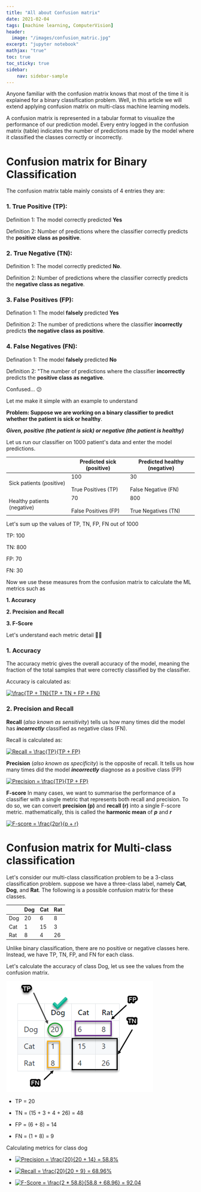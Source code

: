 ```yaml
---
title: "All about Confusion matrix"
date: 2021-02-04
tags: [machine learning, ComputerVision]
header:
  image: "/images/confusion_matric.jpg"
excerpt: "jupyter notebook"
mathjax: "true"
toc: true
toc_sticky: true
sidebar:
    nav: sidebar-sample    
---
```

Anyone familiar with the confusion matrix knows that most of the time it is explained for a binary classification problem. Well, in this article we will extend applying confusion matrix on multi-class machine learning models.

A confusion matrix is represented in a tabular format to visualize the performance of our prediction model. Every entry logged in the confusion matrix (table) indicates the number of predictions made by the model where it classified the classes correctly or incorrectly.

# Confusion matrix for Binary Classification

The confusion matrix table mainly consists of 4 entries they are:

### **1. True Positive (TP)**: 

Definition 1: The model correctly predicted **Yes**

Definition 2: Number of predictions where the classifier correctly predicts the **positive class as positive**.


### **2. True Negative (TN)**: 

Definition 1: The model correctly predicted **No**.

Definition 2: Number of predictions where the classifier correctly predicts the **negative class as negative**.

### **3. False Positives (FP)**: 

Defination 1: The model **falsely** predicted **Yes**

Definition 2: The number of predictions where the classifier **incorrectly** predicts **the negative class as positive**.

### **4. False Negatives (FN)**: 

Defination 1: The model **falsely** predicted **No**

Definition 2: "The number of predictions where the classifier **incorrectly** predicts the **positive class as negative**.

Confused... :confused:

Let me make it simple with an example to understand 

**Problem: Suppose we are working on a binary classifier to predict whether the patient is sick or healthy**. 

***Given, **positive** (the patient is sick) or **negative** (the patient is healthy)***

Let us run our classifier on 1000 patient's data and enter the model predictions.

|                             | Predicted sick (positive)      | Predicted healthy (negative)   |
|-----------------------------|--------------------------------|--------------------------------|
| Sick patients (positive)    | 100<br><br>True Positives (TP) | 30<br><br>False Negative (FN)  |
| Healthy patients (negative) | 70<br><br>False Positives (FP) | 800<br><br>True Negatives (TN) |


Let's sum up the values of TP, TN, FP, FN out of 1000

TP: 100

TN: 800

FP: 70

FN: 30


Now we use these measures from the confusion matrix to calculate the ML metrics such as

**1. Accuracy**

**2. Precision and Recall**

**3. F-Score**

Let's understand each metric detail :student:	

### 1. Accuracy

The accuracy metric gives the overall accuracy of the model, meaning the fraction of the total samples that were correctly classified by the classifier.

Accuracy is calculated as:

<a href="https://www.codecogs.com/eqnedit.php?latex=\frac{TP&space;&plus;&space;TN}{TP&space;&plus;&space;TN&space;&plus;&space;FP&space;&plus;&space;FN}" target="_blank"><img src="https://latex.codecogs.com/gif.latex?\frac{TP&space;&plus;&space;TN}{TP&space;&plus;&space;TN&space;&plus;&space;FP&space;&plus;&space;FN}" title="\frac{TP + TN}{TP + TN + FP + FN}" /></a>

### 2. Precision and Recall

**Recall** (*also known as sensitivity*) tells us how many times did the model has ***incorrectly*** classified as negative class (FN).

Recall is calculated as:

<a href="https://www.codecogs.com/eqnedit.php?latex=Recall&space;=&space;\frac{TP}{TP&space;&plus;&space;FP}" target="_blank"><img src="https://latex.codecogs.com/gif.latex?Recall&space;=&space;\frac{TP}{TP&space;&plus;&space;FP}" title="Recall = \frac{TP}{TP + FP}" /></a>

**Precision** (*also known as specificity*) is the opposite of recall. It tells us how many times did the model ***incorrectly*** diagnose as a positive class (FP)

<a href="https://www.codecogs.com/eqnedit.php?latex=Precision&space;=&space;\frac{TP}{TP&space;&plus;&space;FP}" target="_blank"><img src="https://latex.codecogs.com/gif.latex?Precision&space;=&space;\frac{TP}{TP&space;&plus;&space;FP}" title="Precision = \frac{TP}{TP + FP}" /></a>

**F-score**
In many cases, we want to summarise the performance of a classifier with a single metric that represents both recall and precision. To do so, we can convert **precision (p)** and **recall (r)** into a single F-score metric. mathematically, this is called the **harmonic mean** of ***p*** and ***r***

<a href="https://www.codecogs.com/eqnedit.php?latex=F-score&space;=&space;\frac{2pr}{p&space;&plus;&space;r}" target="_blank"><img src="https://latex.codecogs.com/gif.latex?F-score&space;=&space;\frac{2pr}{p&space;&plus;&space;r}" title="F-score = \frac{2pr}{p + r}" /></a>


# Confusion matrix for Multi-class classification

Let's consider our multi-class classification problem to be a 3-class classification problem. suppose we have a three-class label, namely **Cat**, **Dog**, and **Rat**. The following is a possible confusion matrix for these classes.

|     | Dog | Cat | Rat |
|-----|-----|-----|-----|
| Dog | 20  | 6   | 8   |
| Cat | 1   | 15  | 3   |
| Rat | 8   | 4   | 26  |

Unlike binary classification, there are no positive or negative classes here. Instead, we have TP, TN, FP, and FN for each class.

Let's calculate the accuracy of class Dog, let us see the values from the confusion matrix.

![Class Dog](/images/Dog_class.png)

* TP = 20

* TN = (15 + 3 + 4 + 26) = 48

* FP = (6 + 8) = 14

* FN = (1 + 8) = 9

Calculating metrics for class dog

* <a href="https://www.codecogs.com/eqnedit.php?latex=Precision&space;=&space;\frac{20}{20&space;&plus;&space;14}&space;=&space;58.8%" target="_blank"><img src="https://latex.codecogs.com/gif.latex?Precision&space;=&space;\frac{20}{20&space;&plus;&space;14}&space;=&space;58.8%" title="Precision = \frac{20}{20 + 14} = 58.8%" /></a>

* <a href="https://www.codecogs.com/eqnedit.php?latex=Recall&space;=&space;\frac{20}{20&space;&plus;&space;9}&space;=&space;68.96%" target="_blank"><img src="https://latex.codecogs.com/gif.latex?Recall&space;=&space;\frac{20}{20&space;&plus;&space;9}&space;=&space;68.96%" title="Recall = \frac{20}{20 + 9} = 68.96%" /></a>

* <a href="https://www.codecogs.com/eqnedit.php?latex=F-Score&space;=&space;\frac{2&space;*&space;58.8}{58.8&space;&plus;&space;68.96}&space;=&space;92.04" target="_blank"><img src="https://latex.codecogs.com/gif.latex?F-Score&space;=&space;\frac{2&space;*&space;58.8}{58.8&space;&plus;&space;68.96}&space;=&space;92.04" title="F-Score = \frac{2 * 58.8}{58.8 + 68.96} = 92.04" /></a>
